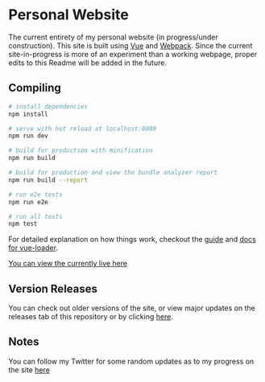# Personal Website
The current entirety of my personal website (in progress/under construction). This site is built using [Vue](https://vuejs.org/) and [Webpack](https://webpack.github.io/). Since the current site-in-progress is more of an experiment than a working webpage, proper edits to this Readme will be added in the future.

## Compiling

``` bash
# install dependencies
npm install

# serve with hot reload at localhost:8080
npm run dev

# build for production with minification
npm run build

# build for production and view the bundle analyzer report
npm run build --report

# run e2e tests
npm run e2e

# run all tests
npm test
```

For detailed explanation on how things work, checkout the [guide](http://vuejs-templates.github.io/webpack/) and [docs for vue-loader](http://vuejs.github.io/vue-loader).

[You can view the currently live here](http://abbondanzo.com)

## Version Releases
You can check out older versions of the site, or view major updates on the releases tab of this repository or by clicking [here](https://github.com/Abbondanzo/PersonalWebsite/releases). 

## Notes
You can follow my Twitter for some random updates as to my progress on the site [here](https://twitter.com/PAbbondanzo)
